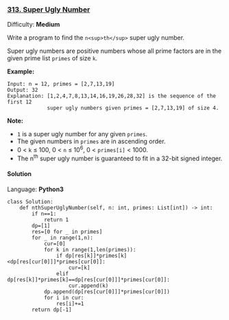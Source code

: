 ### [313\. Super Ugly Number](https://leetcode.com/problems/super-ugly-number/)

Difficulty: **Medium**


Write a program to find the `n<sup>th</sup>` super ugly number.

Super ugly numbers are positive numbers whose all prime factors are in the given prime list `primes` of size `k`.

**Example:**

```
Input: n = 12, primes = [2,7,13,19]
Output: 32 
Explanation: [1,2,4,7,8,13,14,16,19,26,28,32] is the sequence of the first 12 
             super ugly numbers given primes = [2,7,13,19] of size 4.
```

**Note:**

*   `1` is a super ugly number for any given `primes`.
*   The given numbers in `primes` are in ascending order.
*   0 < `k` ≤ 100, 0 < `n` ≤ 10<sup>6</sup>, 0 < `primes[i]` < 1000.
*   The n<sup>th</sup> super ugly number is guaranteed to fit in a 32-bit signed integer.


#### Solution

Language: **Python3**

```python3
class Solution:
    def nthSuperUglyNumber(self, n: int, primes: List[int]) -> int:
        if n==1:
            return 1
        dp=[1]
        res=[0 for _ in primes]
        for _ in range(1,n):
            cur=[0]
            for k in range(1,len(primes)):
                if dp[res[k]]*primes[k]<dp[res[cur[0]]]*primes[cur[0]]:
                    cur=[k]
                elif dp[res[k]]*primes[k]==dp[res[cur[0]]]*primes[cur[0]]:
                    cur.append(k)
            dp.append(dp[res[cur[0]]]*primes[cur[0]])
            for i in cur:
                res[i]+=1
        return dp[-1]
        
       
```
